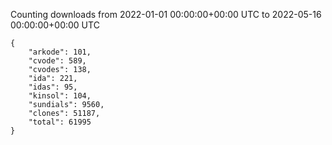 
Counting downloads from 2022-01-01 00:00:00+00:00 UTC to 2022-05-16 00:00:00+00:00 UTC

```
{
    "arkode": 101,
    "cvode": 589,
    "cvodes": 138,
    "ida": 221,
    "idas": 95,
    "kinsol": 104,
    "sundials": 9560,
    "clones": 51187,
    "total": 61995
}
```
